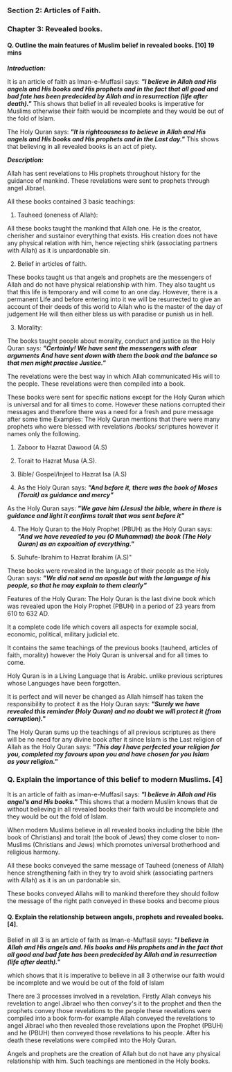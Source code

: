 ### Section 2: Articles of Faith.
### Chapter 3: Revealed books. 

#### Q. Outline the main features of Muslim belief in  revealed books. [10]  19 mins
 
 ***Introduction:***

It is an article of faith as Iman-e-Muffasil says:
***"I believe in Allah and His angels and His books and His prophets and in the fact that all good and bad fate has been predecided by Allah and in resurrection (life after death)."***
This shows that belief in all revealed books is imperative for Muslims otherwise their faith would be incomplete and they would be out of the fold of Islam. 

The Holy Quran says:
***"It is righteousness to believe in Allah and His angels and His books and His prophets and in the Last day."***
This shows that believing in all revealed books is an act of piety.

***Description:***

Allah has sent revelations to His prophets throughout history for the guidance of mankind. These revelations were sent to prophets through angel Jibrael.

 All these books contained 3 basic teachings:

1. Tauheed (oneness of Allah):

All these books taught the mankind that Allah one. He is the creator, cherisher and sustainor everything that exists. His creation does not have any physical relation with him, hence rejecting shirk
(associating partners with Allah) as it is
unpardonable sin.

2. Belief in articles of faith.

These books taught us that angels and prophets are the messengers of Allah and do not have
physical relationship with him. They also taught us that this life is temporary and will come to an one day. However, there is a permanent Life and before entering into it we will be resurrected to give an account of their deeds of this world to Allah who is the master of the
day of judgement He will then either bless us with paradise or punish us in hell.

3. Morality:

The books taught people about morality, conduct and justice as the Holy Quran says:
***"Certainly! We have sent the messengers with clear arguments And have sent down with them the book and the balance so that men might practise Justice."***
 
The revelations were the best way in which Allah communicated His will to the people. These revelations were then compiled into a book.

These books were sent for specific nations except for the Holy Quran which is universal and for all times to come. However these nations corrupted their messages and therefore there was a need
for a fresh and pure message after some time Examples:
The Holy Quran mentions that there were many prophets who were blessed with revelations /books/ scriptures however it names only the following.

1. Zaboor to Hazrat Dawood (A.S)

2. Torait to Hazrat Musa (A.S).
 
3. Bible/ Gospel/Injeel to Hazrat Isa 
(A.S)

4. As the Holy Quran says:
***"And before it, there was the book of Moses (Torait) as guidance and mercy"***

As the Holy Quran says:
***"We gave him (Jesus) the bible, where in there is guidance and light it confirms torait that was sent before it"***

4. The Holy Quran to the Holy Prophet (PBUH) as the Holy Quran says:
***"And we have revealed to you (O Muhammad) the book (The Holy Quran) as an exposition of everything."***

5. Suhufe-Ibrahim to Hazrat Ibrahim (A.S)"

These books were revealed in the language of their people as the Holy Quran says:
***"We did not send an apostle but with the language of his people, so that he may explain to them clearly"***

Features of the Holy Quran:
The Holy Quran is the last divine book which was revealed upon the Holy Prophet (PBUH) in a period of 23 years from 610 to 632 AD.

It  a complete code life which covers all aspects for example social, economic, political, military judicial etc.

It contains the same teachings of the previous books (tauheed, articles of faith, morality) however the Holy
Quran is universal and for all times to come.

Holy Quran is in a Living Language that is Arabic. unlike previous scriptures whose Languages have been forgotten.

It is perfect and will never be changed as
Allah himself has taken the responsibility to protect it
as the Holy Quran says:
***"Surely we have revealed this reminder (Holy Quran) and no doubt we will protect it (from corruption)."***

The Holy Quran sums up the teachings of all previous scriptures as there will be no need for any divine book after it since Islam is the Last religion of Allah as the Holy Quran says:
***"This day I have perfected your religion for you, completed my favours upon you and have chosen for you Islam as your religion."***

### Q. Explain the importance of this belief to modern Muslims. [4]

It is an article of faith as iman-e-Muffasil says:
***"I believe in Allah and His angel's and
His books."***
This shows that a modern Muslim knows that
de without believing in all revealed books their faith would be incomplete and they would be out the fold of Islam. 

When modern Muslims believe in all revealed books including the bible (the book of Christians) and torait (the book of Jews) they come closer to non-Muslims (Christians and Jews) which promotes universal brotherhood and religious harmony.


All these books conveyed the same message of Tauheed (oneness of Allah) hence strengthening faith in they try to avoid shirk (associating partners with Allah) as it is an un pardonable sin.

These books conveyed Allahs will to mankind therefore they should follow the message of the right path conveyed in these books and become pious 

#### Q. Explain the relationship between angels, prophets and revealed books. [4].

Belief in all 3 is an article of faith as Iman-e-Muffasil says:
***"I believe in Allah and His angels and. His books and His prophets and in the fact that all good and bad fate has been predecided by Allah and in resurrection (life after death)."***

which shows that it is imperative to believe in all 3 otherwise our faith would be incomplete and we would be out of the fold of Islam

There are 3 processes involved in a revelation. Firstly Allah conveys his revelation to angel Jibrael
who then convey's it to the prophet and then the prophets convey those revelations to the people these revelations were compiled into a
book form-for example Allah conveyed the revelations to angel Jibrael who then revealed those revelations upon the Prophet (PBUH) and he (PBUH)
then conveyed those revelations to his people. After his death these revelations were compiled into the Holy Quran.

Angels and prophets are the creation of Allah but do not have any physical relationship with him. Such teachings are mentioned in the Holy books.
